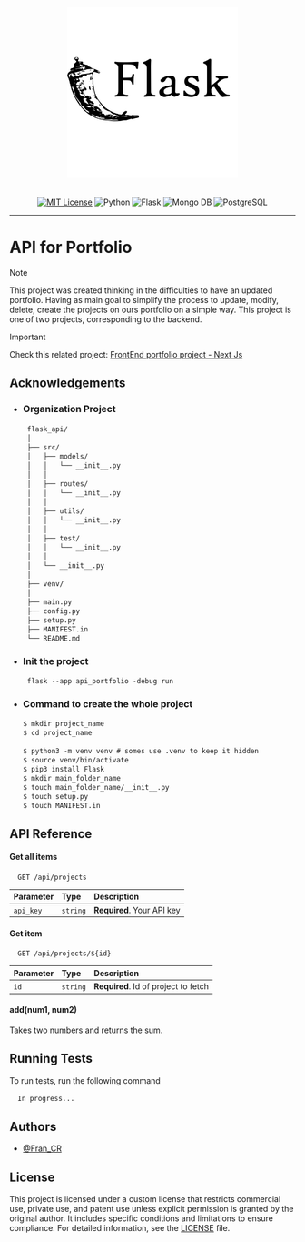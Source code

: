 
<div align="center">

<img alt="API Logo" src="../static/icons/icon-flask.svg" width="300"/><br /><br />

[![MIT License](https://img.shields.io/badge/License-MIT-green.svg)](https://choosealicense.com/licenses/mit/) 
![Python](https://img.shields.io/badge/Python-3776AB?style=for-the-badge&logo=python&logoColor=white) 
![Flask](https://img.shields.io/badge/Flask-000000?style=for-the-badge&logo=flask&logoColor=white) 
![Mongo DB](https://img.shields.io/badge/MongoDB-4EA94B?style=for-the-badge&logo=mongodb&logoColor=white) 
![PostgreSQL](https://img.shields.io/badge/PostgreSQL-316192?style=for-the-badge&logo=postgresql&logoColor=white)

</div><hr />

# API for Portfolio

> [!NOTE] 
> This project was created thinking in the difficulties to have an updated portfolio. Having as main goal to simplify the process to update, modify, delete, create the projects on ours portfolio on a simple way. This project is one of two projects, corresponding to the backend.

  > [!IMPORTANT]
  > Check this related project:
  > [FrontEnd portfolio project - Next Js](https://github.com/franblake89/portalAPI-nextjs)

   
## Acknowledgements

- ### Organization Project
   ```
    flask_api/
    │
    ├── src/
    │   ├── models/
    │   │   └── __init__.py
    │   │
    │   ├── routes/
    │   │   └── __init__.py
    │   │
    │   ├── utils/
    │   │   └── __init__.py
    │   │
    │   ├── test/
    │   │   └── __init__.py
    │   │
    │   └── __init__.py
    │
    ├── venv/ 
    │
    ├── main.py
    ├── config.py
    ├── setup.py
    ├── MANIFEST.in
    └── README.md

   ```


- ### Init the project
   ```
    flask --app api_portfolio -debug run
   ```

- ### Command to create the whole project
    ```
    $ mkdir project_name
    $ cd project_name

    $ python3 -m venv venv # somes use .venv to keep it hidden
    $ source venv/bin/activate
    $ pip3 install Flask
    $ mkdir main_folder_name
    $ touch main_folder_name/__init__.py
    $ touch setup.py
    $ touch MANIFEST.in 
   ```

## API Reference

#### Get all items

```http
  GET /api/projects
```

| Parameter | Type     | Description                |
| :-------- | :------- | :------------------------- |
| `api_key` | `string` | **Required**. Your API key |

#### Get item

```http
  GET /api/projects/${id}
```

| Parameter | Type     | Description                       |
| :-------- | :------- | :-------------------------------- |
| `id`      | `string` | **Required**. Id of project to fetch |

#### add(num1, num2)

Takes two numbers and returns the sum.


## Running Tests

To run tests, run the following command

```bash
  In progress...
```


## Authors

- [@Fran_CR](https://www.github.com/franBlake89)


## License

This project is licensed under a custom license that restricts commercial use, private use, and patent use unless explicit permission is granted by the original author. It includes specific conditions and limitations to ensure compliance. For detailed information, see the [LICENSE](../LICENSE.md) file.